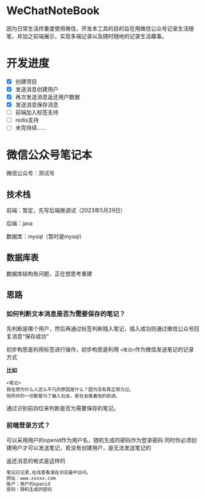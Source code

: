 # WeChatNoteBook
因为日常生活终重度使用微信，开发本工具的目的旨在用微信公众号记录生活随笔，并加之前端展示，实现多端记录以及随时随地的记录生活趣事。
# 开发进度
- [x] 创建项目
- [x] 发送消息创建用户
- [x] 再次发送消息返还用户数据
- [x] 发送消息保存消息
- [ ] 前端加入标签支持
- [ ] redis支持
- [ ] 未完待续......

# 微信公众号笔记本

微信公众号：测试号

## 技术栈
前端：暂定，先写后端做调试（2023年5月29日）

后端：java

数据库：mysql（暂时是mysql）

## 数据库表
数据库结构有问题，正在想思考重建

## 思路

### 如何判断文本消息是否为需要保存的笔记？

先判断是哪个用户，然后再通过标签判断插入笔记，插入成功则通过微信公众号回复消息“保存成功”

初步构思是利用标签进行操作，初步构思是利用 `<笔记>`作为微信发送笔记的记录方式


**比如**

```
<笔记>
我在想为什么人这么平凡的原因是什么？因为没有真正努力过。
他所作的一切都是为了融入社会，是社会推着他的前进。
```
通过识别前四位来判断是否为需要保存的笔记。


### 前端登录方式？

可以采用用户的openid作为用户名，随机生成的密码作为登录密码
同时你必须创建用户才可以发送笔记，若没有创建用户，是无法发送笔记的


返还消息的格式是这样的

```txt
笔记已记录,在线查看请在浏览器中访问。
网址：www.xxxxx.com
账户：用户的openid
密码：随机生成的密码
```


